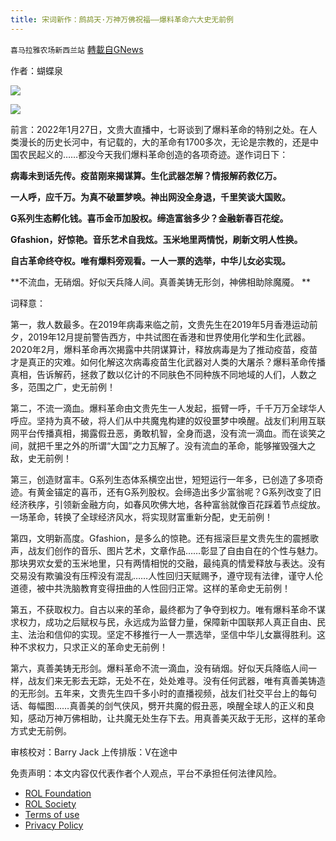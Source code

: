 ```yaml
---
title: 宋词新作：鹧鸪天·万神万佛祝福——爆料革命六大史无前例
---
```

`喜马拉雅农场新西兰站` [轉載自GNews](https://gnews.org/zh-hans/1931990/)

作者：蝴蝶泉

![](https://assets.gnews.org/wp-content/uploads/2022/01/1301.gif)

![](https://assets.gnews.org/wp-content/uploads/2022/01/1302.gif)



前言：2022年1月27日，文贵大直播中，七哥谈到了爆料革命的特别之处。在人类漫长的历史长河中，有记载的，大的革命有1700多次，无论是宗教的，还是中国农民起义的……都没今天我们爆料革命创造的各项奇迹。遂作词日下：

**病毒未到话先传。疫苗刚来揭谋算。生化武器怎解？情报解药救亿万。**

**一人呼，应千万。为真不破噩梦唤。神出网没全身退，千里笑谈大国败。**

**G系列生态孵化钱。喜币金币加股权。缔造富翁多少？金融新春百花绽。**

**Gfashion，好惊艳。音乐艺术自我炫。玉米地里两情悦，刷新文明人性换。**

**自古革命终夺权。唯有爆料旁观看。一人一票的选举，中华儿女必实现。**

**不流血，无硝烟。好似天兵降人间。真善美铸无形剑，神佛相助除魔魇。
**


词释意：

第一，救人数最多。在2019年病毒来临之前，文贵先生在2019年5月香港运动前夕，2019年12月提前警告西方，中共试图在香港和世界使用化学和生化武器。2020年2月，爆料革命再次揭露中共阴谋算计，释放病毒是为了推动疫苗，疫苗才是真正的灾难。如何化解这次病毒疫苗生化武器对人类的大屠杀？爆料革命传播真相，告诉解药，拯救了数以亿计的不同肤色不同种族不同地域的人们，人数之多，范围之广，史无前例！

第二，不流一滴血。爆料革命由文贵先生一人发起，振臂一呼，千千万万全球华人呼应。坚持为真不破，将人们从中共魔鬼构建的奴役噩梦中唤醒。战友们利用互联网平台传播真相，揭露假丑恶，勇敢机智，全身而退，没有流一滴血。而在谈笑之间，就把千里之外的所谓“大国”之力瓦解了。没有流血的革命，能够摧毁强大之敌，史无前例！

第三，创造财富丰。G系列生态体系横空出世，短短运行一年多，已创造了多项奇迹。有黄金锚定的喜币，还有G系列股权。会缔造出多少富翁呢？G系列改变了旧经济秩序，引领新金融方向，如春风吹佛大地，各种富翁就像百花踩着节点绽放。一场革命，转换了全球经济风水，将实现财富重新分配，史无前例！

第四，文明新高度。Gfashion，是多么的惊艳。还有摇滚巨星文贵先生的震撼歌声，战友们创作的音乐、图片艺术，文章作品……彰显了自由自在的个性与魅力。那块男欢女爱的玉米地里，只有两情相悦的交融，最纯真的情爱释放与表达。没有交易没有欺骗没有压榨没有混乱……人性回归天赋赐予，遵守现有法律，谨守人伦道德，被中共洗脑教育变得扭曲的人性回归正常。这样的革命史无前例！

第五，不获取权力。自古以来的革命，最终都为了争夺到权力。唯有爆料革命不谋求权力，成功之后赋权与民，永远成为监督力量，保障新中国联邦人真正自由、民主、法治和信仰的实现。坚定不移推行一人一票选举，坚信中华儿女赢得胜利。这种不求权力，只求正义的革命史无前例！

第六，真善美铸无形剑。爆料革命不流一滴血，没有硝烟。好似天兵降临人间一样，战友们来无影去无踪，无处不在，处处难寻。没有任何武器，唯有真善美铸造的无形剑。五年来，文贵先生四千多小时的直播视频，战友们社交平台上的每句话、每幅图……真善美的剑气侠风，劈开共魔的假丑恶，唤醒全球人的正义和良知，感动万神万佛相助，让共魔无处生存下去。用真善美灭敌于无形，这样的革命方式史无前例。

审核校对：Barry Jack
上传排版：V在途中

 

免责声明：本文内容仅代表作者个人观点，平台不承担任何法律风险。

- [ROL Foundation](https://rolfoundation.org/)
- [ROL Society](https://rolsociety.org/)
- [Terms of use](https://gnews.org/terms-of-use-3/)
- [Privacy Policy](https://gnews.org/privacy-policy/)
